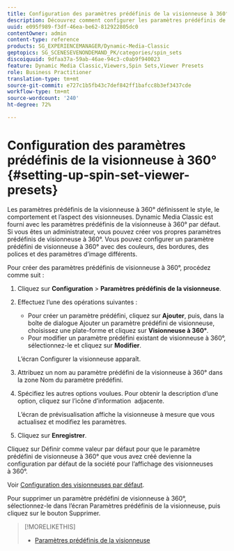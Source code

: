 ```yaml
---
title: Configuration des paramètres prédéfinis de la visionneuse à 360°
description: Découvrez comment configurer les paramètres prédéfinis de la visionneuse à 360°.
uuid: e095f989-f3df-46ea-be62-812922805dc0
contentOwner: admin
content-type: reference
products: SG_EXPERIENCEMANAGER/Dynamic-Media-Classic
geptopics: SG_SCENESEVENONDEMAND_PK/categories/spin_sets
discoiquuid: 9dfaa37a-59ab-46ae-94c3-c0ab9f940023
feature: Dynamic Media Classic,Viewers,Spin Sets,Viewer Presets
role: Business Practitioner
translation-type: tm+mt
source-git-commit: e727c1b5fb43c7def842ff1bafcc8b3ef3437cde
workflow-type: tm+mt
source-wordcount: '240'
ht-degree: 72%

---
```



# Configuration des paramètres prédéfinis de la visionneuse à 360°{#setting-up-spin-set-viewer-presets}

Les paramètres prédéfinis de la visionneuse à 360° définissent le style, le comportement et l’aspect des visionneuses. Dynamic Media Classic est fourni avec les paramètres prédéfinis de la visionneuse à 360° par défaut. Si vous êtes un administrateur, vous pouvez créer vos propres paramètres prédéfinis de visionneuse à 360°. Vous pouvez configurer un paramètre prédéfini de visionneuse à 360° avec des couleurs, des bordures, des polices et des paramètres d’image différents.

Pour créer des paramètres prédéfinis de visionneuse à 360°, procédez comme suit :

1. Cliquez sur **Configuration** > **Paramètres prédéfinis de la visionneuse**.
1. Effectuez l’une des opérations suivantes :

   * Pour créer un paramètre prédéfini, cliquez sur **Ajouter**, puis, dans la boîte de dialogue Ajouter un paramètre prédéfini de visionneuse, choisissez une plate-forme et cliquez sur **Visionneuse à 360°**.
   * Pour modifier un paramètre prédéfini existant de visionneuse à 360°, sélectionnez-le et cliquez sur **Modifier**.

   L’écran Configurer la visionneuse apparaît.

1. Attribuez un nom au paramètre prédéfini de la visionneuse à 360° dans la zone Nom du paramètre prédéfini.
1. Spécifiez les autres options voulues. Pour obtenir la description d’une option, cliquez sur l’icône d’information  adjacente.

   L’écran de prévisualisation affiche la visionneuse à mesure que vous actualisez et modifiez les paramètres.

1. Cliquez sur **Enregistrer**.

Cliquez sur Définir comme valeur par défaut pour que le paramètre prédéfini de visionneuse à 360° que vous avez créé devienne la configuration par défaut de la société pour l’affichage des visionneuses à 360°.

Voir [Configuration des visionneuses par défaut](application-setup.md#configuring_default_viewers).

Pour supprimer un paramètre prédéfini de visionneuse à 360°, sélectionnez-le dans l’écran Paramètres prédéfinis de la visionneuse, puis cliquez sur le bouton Supprimer.

>[!MORELIKETHIS]
>
>* [Paramètres prédéfinis de la visionneuse](application-setup.md#viewer_presets)

